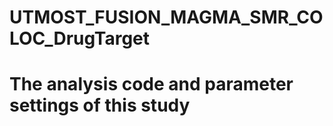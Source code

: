 # UTMOST_FUSION_MAGMA_SMR_COLOC_DrugTarget
# The analysis code and parameter settings of this study
